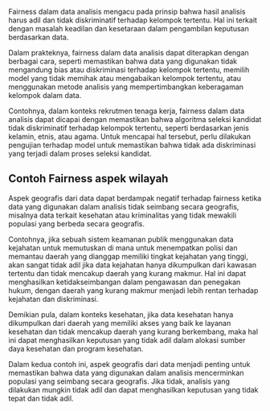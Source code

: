 Fairness dalam data analisis mengacu pada prinsip bahwa hasil analisis harus adil dan tidak diskriminatif terhadap kelompok tertentu. Hal ini terkait dengan masalah keadilan dan kesetaraan dalam pengambilan keputusan berdasarkan data.

Dalam prakteknya, fairness dalam data analisis dapat diterapkan dengan berbagai cara, seperti memastikan bahwa data yang digunakan tidak mengandung bias atau diskriminasi terhadap kelompok tertentu, memilih model yang tidak memihak atau mengabaikan kelompok tertentu, atau menggunakan metode analisis yang mempertimbangkan keberagaman kelompok dalam data.

Contohnya, dalam konteks rekrutmen tenaga kerja, fairness dalam data analisis dapat dicapai dengan memastikan bahwa algoritma seleksi kandidat tidak diskriminatif terhadap kelompok tertentu, seperti berdasarkan jenis kelamin, etnis, atau agama. Untuk mencapai hal tersebut, perlu dilakukan pengujian terhadap model untuk memastikan bahwa tidak ada diskriminasi yang terjadi dalam proses seleksi kandidat.

## Contoh Fairness aspek wilayah
Aspek geografis dari data dapat berdampak negatif terhadap fairness ketika data yang digunakan dalam analisis tidak seimbang secara geografis, misalnya data terkait kesehatan atau kriminalitas yang tidak mewakili populasi yang berbeda secara geografis.

Contohnya, jika sebuah sistem keamanan publik menggunakan data kejahatan untuk memutuskan di mana untuk menempatkan polisi dan memantau daerah yang dianggap memiliki tingkat kejahatan yang tinggi, akan sangat tidak adil jika data kejahatan hanya dikumpulkan dari kawasan tertentu dan tidak mencakup daerah yang kurang makmur. Hal ini dapat menghasilkan ketidakseimbangan dalam pengawasan dan penegakan hukum, dengan daerah yang kurang makmur menjadi lebih rentan terhadap kejahatan dan diskriminasi.

Demikian pula, dalam konteks kesehatan, jika data kesehatan hanya dikumpulkan dari daerah yang memiliki akses yang baik ke layanan kesehatan dan tidak mencakup daerah yang kurang berkembang, maka hal ini dapat menghasilkan keputusan yang tidak adil dalam alokasi sumber daya kesehatan dan program kesehatan.

Dalam kedua contoh ini, aspek geografis dari data menjadi penting untuk memastikan bahwa data yang digunakan dalam analisis mencerminkan populasi yang seimbang secara geografis. Jika tidak, analisis yang dilakukan mungkin tidak adil dan dapat menghasilkan keputusan yang tidak tepat dan tidak adil.